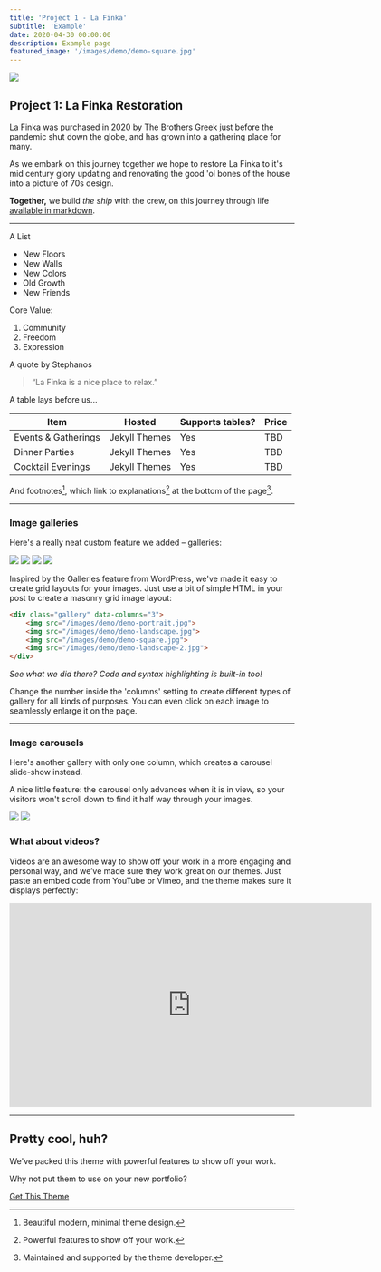 ```yaml
---
title: 'Project 1 - La Finka'
subtitle: 'Example'
date: 2020-04-30 00:00:00
description: Example page
featured_image: '/images/demo/demo-square.jpg'
---
```


![](/images/demo/demo-landscape.jpg)

## Project 1: La Finka Restoration

La Finka was purchased in 2020 by The Brothers Greek just before the pandemic shut down the globe, and has grown into a gathering place for many. 

As we embark on this journey together we hope to restore La Finka to it's mid century glory updating and renovating the good 'ol bones of the house into a picture of 70s design. 

**Together,** we build *the ship* with the crew, on this journey through life [available in markdown](https://github.com/adam-p/markdown-here/wiki/Markdown-Cheatsheet).

--- 

A List

* New Floors
* New Walls
* New Colors
* Old Growth
* New Friends

Core Value:

1. Community 
2. Freedom
3. Expression

A quote by Stephanos

> “La Finka is a nice place to relax.”

A table lays before us...

| Item                 | Hosted        | Supports tables? | Price |
|----------------------|---------------|------------------|-------|
| Events & Gatherings   | Jekyll Themes | Yes              | TBD   |
| Dinner Parties   | Jekyll Themes | Yes              | TBD   |
| Cocktail Evenings | Jekyll Themes | Yes              | TBD   |

And footnotes[^1], which link to explanations[^2] at the bottom of the page[^3].

[^1]: Beautiful modern, minimal theme design.
[^2]: Powerful features to show off your work.
[^3]: Maintained and supported by the theme developer.


---

### Image galleries

Here's a really neat custom feature we added – galleries:

<div class="gallery" data-columns="3">
	<img src="/images/demo/demo-portrait.jpg">
	<img src="/images/demo/demo-landscape.jpg">
	<img src="/images/demo/demo-square.jpg">
	<img src="/images/demo/demo-landscape-2.jpg">
</div>

Inspired by the Galleries feature from WordPress, we've made it easy to create grid layouts for your images. Just use a bit of simple HTML in your post to create a masonry grid image layout:

```html
<div class="gallery" data-columns="3">
    <img src="/images/demo/demo-portrait.jpg">
    <img src="/images/demo/demo-landscape.jpg">
    <img src="/images/demo/demo-square.jpg">
    <img src="/images/demo/demo-landscape-2.jpg">
</div>
```

*See what we did there? Code and syntax highlighting is built-in too!*

Change the number inside the 'columns' setting to create different types of gallery for all kinds of purposes. You can even click on each image to seamlessly enlarge it on the page.

---

### Image carousels

Here's another gallery with only one column, which creates a carousel slide-show instead.

A nice little feature: the carousel only advances when it is in view, so your visitors won't scroll down to find it half way through your images.

<div class="gallery" data-columns="1">
	<img src="/images/demo/demo-landscape.jpg">
	<img src="/images/demo/demo-landscape-2.jpg">
</div>

### What about videos?

Videos are an awesome way to show off your work in a more engaging and personal way, and we’ve made sure they work great on our themes. Just paste an embed code from YouTube or Vimeo, and the theme makes sure it displays perfectly:

<iframe src="https://player.vimeo.com/video/148003889" width="640" height="360" frameborder="0" allowfullscreen></iframe>

---

## Pretty cool, huh?

We've packed this theme with powerful features to show off your work.

Why not put them to use on your new portfolio?

<a href="https://jekyllthemes.io/theme/personal-website-jekyll-theme" class="button button--large">Get This Theme</a>